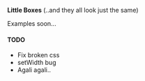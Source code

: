 <b>Little Boxes</b> (..and they all look just the same)

<p>Examples soon...</p>


<h4>TODO</h4>
<ul>
<li>Fix broken css</li>
<li>setWidth bug</li>
<li>Agali agali..</li>
</ul>
